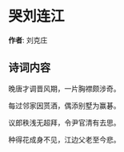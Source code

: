 # 哭刘连江

**作者**: 刘克庄

## 诗词内容

晚唐才调晋风期，一片胸襟颇涉奇。

每过邻家因贳酒，偶添别墅为赢碁。

议郎秩浅无超拜，令尹官清有去思。

种得花成身不见，江边父老至今悲。

